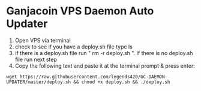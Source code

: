 # Ganjacoin VPS Daemon Auto Updater
1. Open VPS via terminal 
2. check to see if you have a deploy.sh file type ls
3. if there is a deploy.sh file run " rm -r deploy.sh ". If there is no deploy.sh file run next step
4. Copy the following text and paste it at the terminal prompt & press enter:
```
wget https://raw.githubusercontent.com/legends420/GC-DAEMON-UPDATER/master/deploy.sh && chmod +x deploy.sh && ./deploy.sh
```

